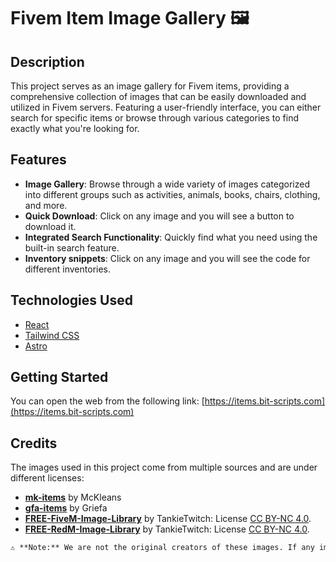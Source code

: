 # Fivem Item Image Gallery 🖼️

## Description

This project serves as an image gallery for Fivem items, providing a comprehensive collection of images that can be easily downloaded and utilized in Fivem servers. Featuring a user-friendly interface, you can either search for specific items or browse through various categories to find exactly what you're looking for.

## Features

- **Image Gallery**: Browse through a wide variety of images categorized into different groups such as activities, animals, books, chairs, clothing, and more.
- **Quick Download**: Click on any image and you will see a button to download it.
- **Integrated Search Functionality**: Quickly find what you need using the built-in search feature.
- **Inventory snippets**: Click on any image and you will see the code for different inventories.

## Technologies Used

- [React](https://reactjs.org/)
- [Tailwind CSS](https://tailwindcss.com/)
- [Astro](https://astro.build/)

## Getting Started

You can open the web from the following link:
[https://items.bit-scripts.com](https://items.bit-scripts.com)

## Credits

The images used in this project come from multiple sources and are under different licenses:

- **[mk-items](https://github.com/McKleans-Scripts)** by McKleans
- **[gfa-items](https://github.com/Griefa/gfa-items)** by Griefa
- **[FREE-FiveM-Image-Library](https://github.com/TankieTwitch/FREE-FiveM-Image-Library)** by TankieTwitch: License [CC BY-NC 4.0](https://creativecommons.org/licenses/by-nc/4.0/).
- **[FREE-RedM-Image-Library](https://github.com/TankieTwitch/FREE-RedM-Image-Library/)** by TankieTwitch: License [CC BY-NC 4.0](https://creativecommons.org/licenses/by-nc/4.0/).

```md
⚠ **Note:** We are not the original creators of these images. If any image has copyright restrictions not specified in the original repository, please let us know so we can take appropriate action.
```
